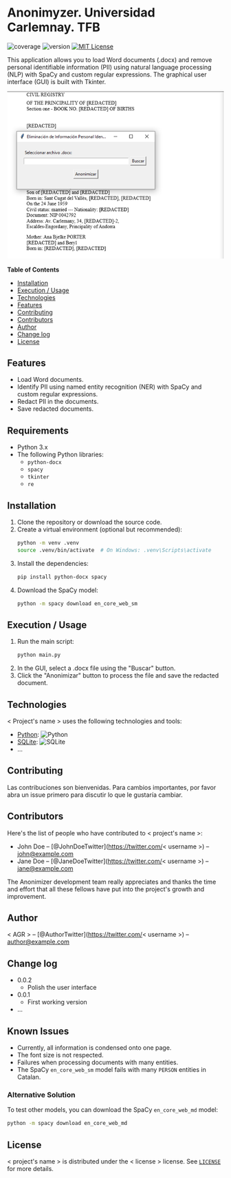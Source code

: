 # Anonimyzer.  Universidad Carlemnay. TFB 

![coverage](https://img.shields.io/badge/coverage-80%25-yellowgreen)
![version](https://img.shields.io/badge/version-0.2-yellow)
[![MIT License](https://img.shields.io/badge/License-MIT-green.svg)](https://choosealicense.com/licenses/mit/)

This application allows you to load Word documents (.docx) and remove personal identifiable information (PII) using natural language processing (NLP) with SpaCy and custom regular expressions. The graphical user interface (GUI) is built with Tkinter.


<img alt="Example Image" src="images/Anonimyzer 0.1.png"/>

**Table of Contents**

- [Installation](#installation)
- [Execution / Usage](#execution--usage)
- [Technologies](#technologies)
- [Features](#features)
- [Contributing](#contributing)
- [Contributors](#contributors)
- [Author](#author)
- [Change log](#change-log)
- [License](#license)


## Features

- Load Word documents.
- Identify PII using named entity recognition (NER) with SpaCy and custom regular expressions.
- Redact PII in the documents.
- Save redacted documents.


## Requirements

- Python 3.x
- The following Python libraries:
  - `python-docx`
  - `spacy`
  - `tkinter`
  - `re`

## Installation

1. Clone the repository or download the source code.
2. Create a virtual environment (optional but recommended):
    ```sh
    python -m venv .venv
    source .venv/bin/activate  # On Windows: .venv\Scripts\activate
    ```
3. Install the dependencies:
    ```sh
    pip install python-docx spacy
    ```
4. Download the SpaCy model:
    ```sh
    python -m spacy download en_core_web_sm
    ```

## Execution / Usage

1. Run the main script:
    ```sh
    python main.py
    ```
2. In the GUI, select a .docx file using the "Buscar" button.
3. Click the "Anonimizar" button to process the file and save the redacted document.


## Technologies

< Project's name > uses the following technologies and tools:

- [Python](https://www.python.org/): ![Python](https://img.shields.io/badge/python-3670A0?style=for-the-badge&logo=python&logoColor=ffdd54)
- [SQLite](https://sqlite.org/): ![SQLite](https://img.shields.io/badge/sqlite-%2307405e.svg?style=for-the-badge&logo=sqlite&logoColor=white)
- ...


## Contributing

Las contribuciones son bienvenidas. Para cambios importantes, por favor abra un issue primero para discutir lo que le gustaría cambiar.

## Contributors

Here's the list of people who have contributed to < project's name >:

- John Doe – [@JohnDoeTwitter](https://twitter.com/< username >) – john@example.com
- Jane Doe – [@JaneDoeTwitter](https://twitter.com/< username >) – jane@example.com

The Anonimizer development team really appreciates and thanks the time and effort that all these fellows have put into the project's growth and improvement.

## Author

< AGR > – [@AuthorTwitter](https://twitter.com/< username >) – author@example.com

## Change log

- 0.0.2
    - Polish the user interface
- 0.0.1
    - First working version
- ...

## Known Issues

- Currently, all information is condensed onto one page.
- The font size is not respected.
- Failures when processing documents with many entities.
- The SpaCy `en_core_web_sm` model fails with many `PERSON` entities in Catalan.

### Alternative Solution

To test other models, you can download the SpaCy `en_core_web_md` model:
```sh
python -m spacy download en_core_web_md
```


## License

< project's name > is distributed under the < license > license. See [`LICENSE`](LICENSE.md) for more details.